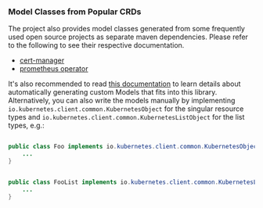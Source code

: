 ### Model Classes from Popular CRDs

The project also provides model classes generated from some frequently used open source projects as separate maven dependencies. Please refer to the following to see their respective documentation.
* [cert-manager](client-java-contrib/cert-manager)
* [prometheus operator](client-java-contrib/prometheus-operator)

It's also recommended to read [this documentation](https://github.com/kubernetes-client/java/blob/master/docs/generate-model-from-third-party-resources.md) to learn details about automatically generating custom Models that fits into this library. Alternatively, you can also write the models manually by implementing `io.kubernetes.client.common.KubernetesObject` for the singular resource types and `io.kubernetes.client.common.KubernetesListObject` for the list types, e.g.:

```java

public class Foo implements io.kubernetes.client.common.KubernetesObject {
    ...
}


public class FooList implements io.kubernetes.client.common.KubernetesListObject {
    ...
}
```